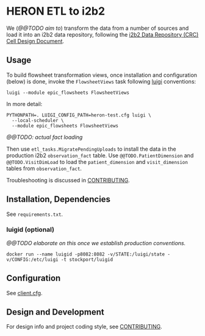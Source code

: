 # HERON ETL to i2b2

We (*@@TODO aim to*) transform the data from a number of sources and
load it into an i2b2 data repository, following the
[i2b2 Data Repository (CRC) Cell Design Document][CRC].

[CRC]: https://www.i2b2.org/software/files/PDF/current/CRC_Design.pdf

## Usage

To build flowsheet transformation views,
once installation and configuration (below) is done, invoke the
`FlowsheetViews` task following [luigi][] conventions:

    luigi --module epic_flowsheets FlowsheetViews

In more detail:

    PYTHONPATH=. LUIGI_CONFIG_PATH=heron-test.cfg luigi \
      --local-scheduler \
      --module epic_flowsheets FlowsheetViews

*@@TODO: actual fact loading*

Then use `etl_tasks.MigratePendingUploads` to install the data in the
production i2b2 `observation_fact` table. Use
`@@TODO.PatientDimension` and `@@TODO.VisitDimLoad` to load the
`patient_dimension` and `visit_dimension` tables from
`observation_fact`.

[luigi]: https://github.com/spotify/luigi

Troubleshooting is discussed in [CONTRIBUTING][].

## Installation, Dependencies

See `requirements.txt`.

### luigid (optional)

 *@@TODO elaborate on this once we establish production conventions.*

    docker run --name luigid -p8082:8082 -v/STATE:/luigi/state -v/CONFIG:/etc/luigi -t stockport/luigid


## Configuration

See [client.cfg](client.cfg).

## Design and Development

For design info and project coding style, see [CONTRIBUTING][].

[CONTRIBUTING]: CONTRIBUTING.md
